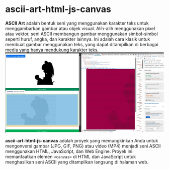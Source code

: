 # ascii-art-html-js-canvas

**ASCII Art** adalah bentuk seni yang menggunakan karakter teks untuk menggambarkan gambar atau objek visual. Alih-alih menggunakan pixel atau vektor, seni ASCII membangun gambar menggunakan simbol-simbol seperti huruf, angka, dan karakter lainnya. Ini adalah cara klasik untuk membuat gambar menggunakan teks, yang dapat ditampilkan di berbagai media yang hanya mendukung karakter teks.
![Preview](preview.jpg)

**ascii-art-html-js-canvas** adalah proyek yang memungkinkan Anda untuk mengonversi gambar (JPG, GIF, PNG) atau video (MP4) menjadi seni ASCII menggunakan HTML, JavaScript, dan Web Engine. Proyek ini memanfaatkan elemen `<canvas>` di HTML dan JavaScript untuk menghasilkan seni ASCII yang ditampilkan langsung di halaman web.
